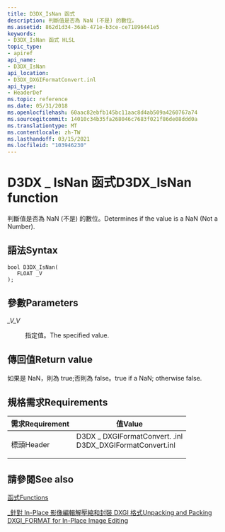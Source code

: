 ```yaml
---
title: D3DX_IsNan 函式
description: 判斷值是否為 NaN (不是) 的數位。
ms.assetid: 862d1d34-36ab-471e-b3ce-ce71896441e5
keywords:
- D3DX_IsNan 函式 HLSL
topic_type:
- apiref
api_name:
- D3DX_IsNan
api_location:
- D3DX_DXGIFormatConvert.inl
api_type:
- HeaderDef
ms.topic: reference
ms.date: 05/31/2018
ms.openlocfilehash: 60aac82ebfb145bc11aac8d4ab509a4260767a74
ms.sourcegitcommit: 14010c34b35fa268046c7683f021f86de08ddd0a
ms.translationtype: MT
ms.contentlocale: zh-TW
ms.lasthandoff: 03/15/2021
ms.locfileid: "103946230"
---
```

# <a name="d3dx_isnan-function"></a><span data-ttu-id="a563e-104">D3DX \_ IsNan 函式</span><span class="sxs-lookup"><span data-stu-id="a563e-104">D3DX\_IsNan function</span></span>

<span data-ttu-id="a563e-105">判斷值是否為 NaN (不是) 的數位。</span><span class="sxs-lookup"><span data-stu-id="a563e-105">Determines if the value is a NaN (Not a Number).</span></span>

## <a name="syntax"></a><span data-ttu-id="a563e-106">語法</span><span class="sxs-lookup"><span data-stu-id="a563e-106">Syntax</span></span>

``` syntax
bool D3DX_IsNan(
   FLOAT _V
);
```

## <a name="parameters"></a><span data-ttu-id="a563e-107">參數</span><span class="sxs-lookup"><span data-stu-id="a563e-107">Parameters</span></span>

<dl> <dt>

<span data-ttu-id="a563e-108">*\_V*</span><span class="sxs-lookup"><span data-stu-id="a563e-108">*\_V*</span></span> 
</dt> <dd>

<span data-ttu-id="a563e-109">指定值。</span><span class="sxs-lookup"><span data-stu-id="a563e-109">The specified value.</span></span>

</dd> </dl>

## <a name="return-value"></a><span data-ttu-id="a563e-110">傳回值</span><span class="sxs-lookup"><span data-stu-id="a563e-110">Return value</span></span>

<span data-ttu-id="a563e-111">如果是 NaN，則為 true;否則為 false。</span><span class="sxs-lookup"><span data-stu-id="a563e-111">true if a NaN; otherwise false.</span></span>

## <a name="requirements"></a><span data-ttu-id="a563e-112">規格需求</span><span class="sxs-lookup"><span data-stu-id="a563e-112">Requirements</span></span>



| <span data-ttu-id="a563e-113">需求</span><span class="sxs-lookup"><span data-stu-id="a563e-113">Requirement</span></span> | <span data-ttu-id="a563e-114">值</span><span class="sxs-lookup"><span data-stu-id="a563e-114">Value</span></span> |
|-------------------|--------------------------------------------------------------------------------------------------------|
| <span data-ttu-id="a563e-115">標頭</span><span class="sxs-lookup"><span data-stu-id="a563e-115">Header</span></span><br/> | <dl> <span data-ttu-id="a563e-116"><dt>D3DX \_ DXGIFormatConvert. .inl</dt></span><span class="sxs-lookup"><span data-stu-id="a563e-116"><dt>D3DX\_DXGIFormatConvert.inl</dt></span></span> </dl> |



## <a name="see-also"></a><span data-ttu-id="a563e-117">請參閱</span><span class="sxs-lookup"><span data-stu-id="a563e-117">See also</span></span>

<dl> <dt>

[<span data-ttu-id="a563e-118">函式</span><span class="sxs-lookup"><span data-stu-id="a563e-118">Functions</span></span>](format-conversion-functions.md)
</dt> <dt>

[<span data-ttu-id="a563e-119">\_針對 In-Place 影像編輯解壓縮和封裝 DXGI 格式</span><span class="sxs-lookup"><span data-stu-id="a563e-119">Unpacking and Packing DXGI\_FORMAT for In-Place Image Editing</span></span>](dx-graphics-hlsl-unpacking-packing-dxgi-format.md)
</dt> </dl>

 

 





